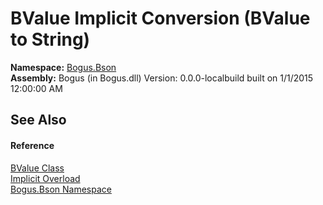 # BValue&nbsp;Implicit Conversion (BValue to String)
 

**Namespace:**&nbsp;<a href="N_Bogus_Bson">Bogus.Bson</a><br />**Assembly:**&nbsp;Bogus (in Bogus.dll) Version: 0.0.0-localbuild built on 1/1/2015 12:00:00 AM

## See Also


#### Reference
<a href="T_Bogus_Bson_BValue">BValue Class</a><br /><a href="Overload_Bogus_Bson_BValue_op_Implicit">Implicit Overload</a><br /><a href="N_Bogus_Bson">Bogus.Bson Namespace</a><br />